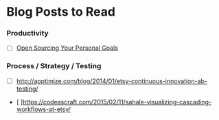 # Blog Posts to Read

### Productivity
- [ ] [Open Sourcing Your Personal Goals](http://una.github.io/personal-goals-guide/)
### Process / Strategy / Testing
- [ ] http://apptimize.com/blog/2014/01/etsy-continuous-innovation-ab-testing/
- [ ]https://codeascraft.com/2015/02/11/sahale-visualizing-cascading-workflows-at-etsy/
